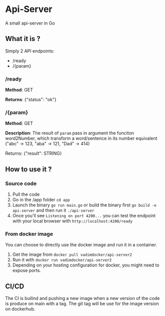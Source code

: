 # Api-Server
A small api-server in Go

## What it is ?
Simply 2 API endpoints: 
- /ready
- /{param}

### /ready
**Method**: GET

**Returns**: {"status": "ok"}

### /{param}
**Method**: GET

**Description**: The result of `param` pass in argument the funciton word2Number, which transform a word/sentence in its number equivalent ("abc" -> 123, "aba" -> 121, "Dad" -> 414)

Returns: {"result": STRING}

## How to use it ?
### Source code
1. Pull the code
2. Go in the /app folder `cd app`
3. Launch the binary `go run main.go` or build the binary first `go build -o api-server` and then run it `./api-server`
4. Once you'll see `Listening on port 4200...` you can test the endpoint with your local browser with `http://localhost:4200/ready`

### From docker image
You can choose to directly use the docker image and run it in a container.
1. Get the image from `docker pull vadimdocker/api-server2`
2. Run it with `docker run vadimdocker/api-server2` 
3. Depending on your hosting configuration for docker, you might need to expose ports.

## CI/CD
The CI is builind and pushing a new image when a new version of the code is produce on main with a tag. The git tag will be use for the image version on dockerhub.
